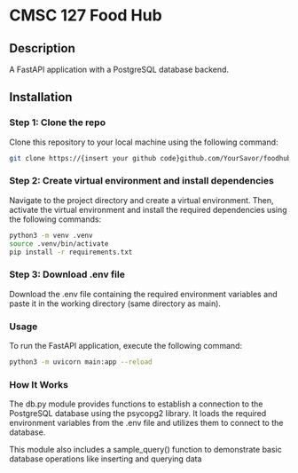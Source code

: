 # CMSC 127 Food Hub

## Description
A FastAPI application with a PostgreSQL database backend.

## Installation

### Step 1: Clone the repo
Clone this repository to your local machine using the following command:

```bash
git clone https://{insert your github code}github.com/YourSavor/foodhub.git
```

### Step 2: Create virtual environment and install dependencies
Navigate to the project directory and create a virtual environment. Then, activate the virtual environment and install the required dependencies using the following commands:

```bash
python3 -m venv .venv
source .venv/bin/activate
pip install -r requirements.txt
```

### Step 3: Download .env file
Download the .env file containing the required environment variables and paste it in the working directory (same directory as main).

### Usage

To run the FastAPI application, execute the following command:
```bash
python3 -m uvicorn main:app --reload
```

### How It Works
The db.py module provides functions to establish a connection to the PostgreSQL database using the psycopg2 library. It loads the required environment variables from the .env file and utilizes them to connect to the database.

This module also includes a sample_query() function to demonstrate basic database operations like inserting and querying data